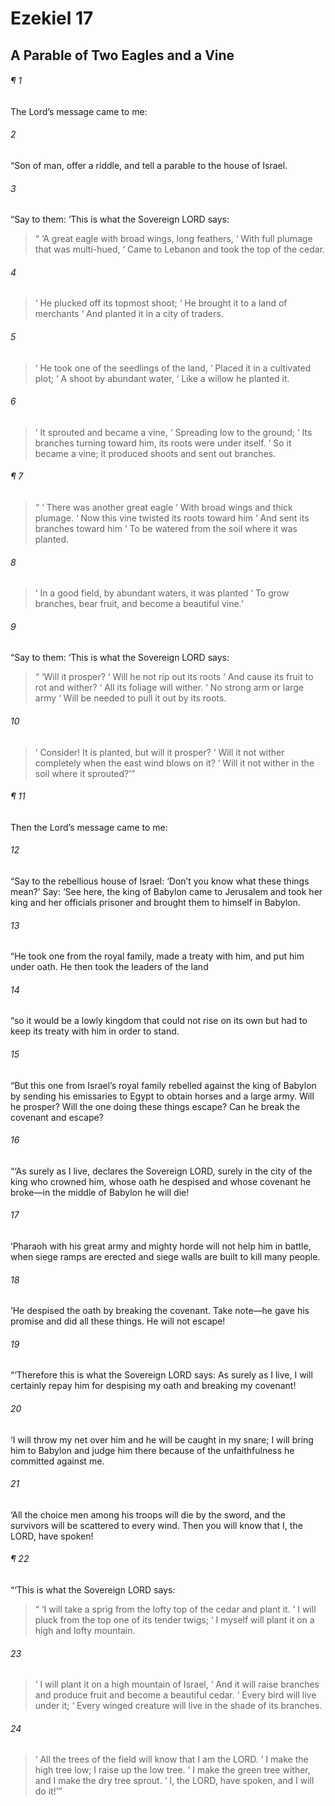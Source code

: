# Ezekiel 17
## A Parable of Two Eagles and a Vine
###### ¶ 1
The Lord’s message came to me:
###### 2
“Son of man, offer a riddle, and tell a parable to the house of Israel.
###### 3
“Say to them: ‘This is what the Sovereign LORD says:
>  “ ‘A great eagle with broad wings, long feathers,
>  ‘ With full plumage that was multi-hued,
>  ‘ Came to Lebanon and took the top of the cedar.
###### 4
>  ‘ He plucked off its topmost shoot;
>  ‘ He brought it to a land of merchants
>  ‘ And planted it in a city of traders.
###### 5
>  ‘ He took one of the seedlings of the land,
>  ‘ Placed it in a cultivated plot;
>  ‘ A shoot by abundant water,
>  ‘ Like a willow he planted it.
###### 6
>  ‘ It sprouted and became a vine,
>  ‘ Spreading low to the ground;
>  ‘ Its branches turning toward him, its roots were under itself.
>  ‘ So it became a vine; it produced shoots and sent out branches.
###### ¶ 7
>  “  ‘ There was another great eagle
>  ‘ With broad wings and thick plumage.
>  ‘ Now this vine twisted its roots toward him
>  ‘ And sent its branches toward him
>  ‘ To be watered from the soil where it was planted.
###### 8
>  ‘ In a good field, by abundant waters, it was planted
>  ‘ To grow branches, bear fruit, and become a beautiful vine.’
###### 9
“Say to them: ‘This is what the Sovereign LORD says:
>  “ ‘Will it prosper?
>  ‘ Will he not rip out its roots
>  ‘ And cause its fruit to rot and wither?
>  ‘ All its foliage will wither.
>  ‘ No strong arm or large army
>  ‘ Will be needed to pull it out by its roots.
###### 10
>  ‘ Consider! It is planted, but will it prosper?
>  ‘ Will it not wither completely when the east wind blows on it?
>  ‘ Will it not wither in the soil where it sprouted?’”
###### ¶ 11
Then the Lord’s message came to me:
###### 12
“Say to the rebellious house of Israel: ‘Don’t you know what these things mean?’ Say: ‘See here, the king of Babylon came to Jerusalem and took her king and her officials prisoner and brought them to himself in Babylon.
###### 13
“He took one from the royal family, made a treaty with him, and put him under oath. He then took the leaders of the land
###### 14
“so it would be a lowly kingdom that could not rise on its own but had to keep its treaty with him in order to stand.
###### 15
“But this one from Israel’s royal family rebelled against the king of Babylon by sending his emissaries to Egypt to obtain horses and a large army. Will he prosper? Will the one doing these things escape? Can he break the covenant and escape?
###### 16
“‘As surely as I live, declares the Sovereign LORD, surely in the city of the king who crowned him, whose oath he despised and whose covenant he broke—in the middle of Babylon he will die!
###### 17
‘Pharaoh with his great army and mighty horde will not help him in battle, when siege ramps are erected and siege walls are built to kill many people.
###### 18
‘He despised the oath by breaking the covenant. Take note—he gave his promise and did all these things. He will not escape!
###### 19
“‘Therefore this is what the Sovereign LORD says: As surely as I live, I will certainly repay him for despising my oath and breaking my covenant!
###### 20
‘I will throw my net over him and he will be caught in my snare; I will bring him to Babylon and judge him there because of the unfaithfulness he committed against me.
###### 21
‘All the choice men among his troops will die by the sword, and the survivors will be scattered to every wind. Then you will know that I, the LORD, have spoken!
###### ¶ 22
“‘This is what the Sovereign LORD says:
>  “ ‘I will take a sprig from the lofty top of the cedar and plant it.
>  ‘ I will pluck from the top one of its tender twigs;
>  ‘ I myself will plant it on a high and lofty mountain.
###### 23
>  ‘ I will plant it on a high mountain of Israel,
>  ‘ And it will raise branches and produce fruit and become a beautiful cedar.
>  ‘ Every bird will live under it;
>  ‘ Every winged creature will live in the shade of its branches.
###### 24
>  ‘ All the trees of the field will know that I am the LORD.
>  ‘ I make the high tree low; I raise up the low tree.
>  ‘ I make the green tree wither, and I make the dry tree sprout.
>  ‘ I, the LORD, have spoken, and I will do it!’”
